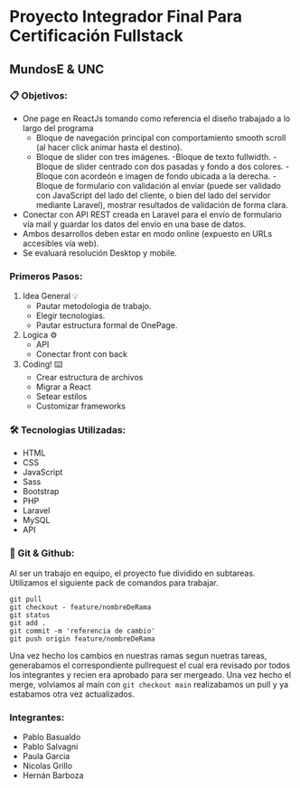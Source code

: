 # Proyecto Integrador Final Para Certificación Fullstack
## MundosE & UNC
### 📋 Objetivos:
- One page en ReactJs tomando como referencia el diseño trabajado a lo largo del programa
    - Bloque de navegación principal con comportamiento smooth scroll (al hacer click animar hasta el destino).
    - Bloque de slider con tres imágenes.
    -Bloque de texto fullwidth.
    -Bloque de slider centrado con dos pasadas y fondo a dos colores.
    -Bloque con acordeón e imagen de fondo ubicada a la derecha.
    -Bloque de formulario con validación al enviar (puede ser validado con JavaScript del lado del cliente, o bien del lado del servidor mediante Laravel), mostrar resultados de validación de forma clara.
- Conectar con API REST creada en Laravel para el envío de formulario vía mail y guardar los datos del envío en una base de datos.
- Ambos desarrollos deben estar en modo online (expuesto en URLs accesibles vía web).
- Se evaluará resolución Desktop y mobile.
### Primeros Pasos: 
1. Idea General 💡
    - Pautar metodologia de trabajo.
    - Elegir tecnologias.
    - Pautar estructura formal de OnePage.
2. Logica ⚙️
    - API
    - Conectar front con back
3. Coding! ⌨️
    - Crear estructura de archivos
    - Migrar a React 
    - Setear estilos
    - Customizar frameworks
### 🛠️ Tecnologias Utilizadas:
- HTML
- CSS
- JavaScript
- Sass
- Bootstrap
- PHP
- Laravel
- MySQL
- API
### 🔧 Git & Github:
Al ser un trabajo en equipo, el proyecto fue dividido en subtareas. Utilizamos el siguiente pack de comandos para trabajar.
```  
git pull
git checkout - feature/nombreDeRama
git status
git add .
git commit -m 'referencia de cambio'
git push origin feature/nombreDeRama
```
Una vez hecho los cambios en nuestras ramas segun nuetras tareas, generabamos el correspondiente pullrequest el cual era revisado por todos los integrantes y recien era aprobado para ser mergeado. Una vez hecho el merge, volviamos al main con `git checkout main` realizabamos un pull y ya estabamos otra vez actualizados.

### Integrantes:
- Pablo Basualdo
- Pablo Salvagni
- Paula Garcia
- Nicolas Grillo
- Hernán Barboza